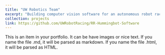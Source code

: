 ```yaml
---
title: "UW Robotics Team"
excerpt: "Building computer vision software for an autonomous robot racing competition.<br/><img src='/images/projects/uw_robotics_robot.jpg' style='width:512px;'>"
collection: projects
link: https://github.com/UWRobotRacing/RR-Hummingbot-Software
---
```


This is an item in your portfolio. It can be have images or nice text. If you name the file .md, it will be parsed as markdown. If you name the file .html, it will be parsed as HTML. 
